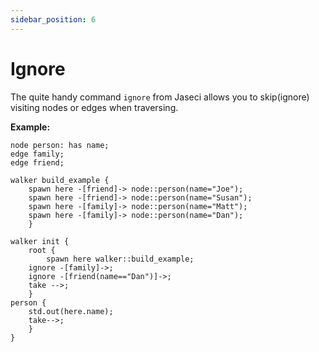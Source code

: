 ```yaml
---
sidebar_position: 6
---
```


# Ignore

The quite handy command `ignore` from Jaseci allows you to skip(ignore) visiting nodes or edges when traversing.

**Example:**

```jac
node person: has name;
edge family;
edge friend;

walker build_example {
    spawn here -[friend]-> node::person(name="Joe");
    spawn here -[friend]-> node::person(name="Susan");
    spawn here -[family]-> node::person(name="Matt");
    spawn here -[family]-> node::person(name="Dan");
    }

walker init {
    root {
        spawn here walker::build_example;
    ignore -[family]->;
    ignore -[friend(name=="Dan")]->;
    take -->;
    }
person {
    std.out(here.name);
    take-->;
    }
}
```
